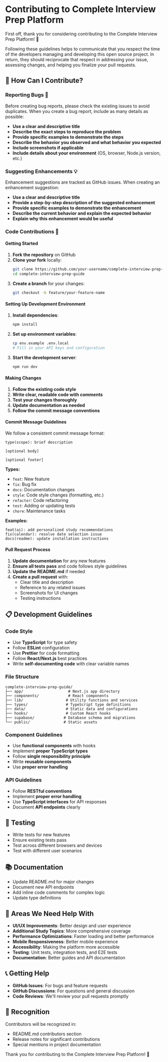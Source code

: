 # Contributing to Complete Interview Prep Platform

First off, thank you for considering contributing to the Complete Interview Prep Platform! 🎉

Following these guidelines helps to communicate that you respect the time of the developers managing and developing this open source project. In return, they should reciprocate that respect in addressing your issue, assessing changes, and helping you finalize your pull requests.

## 🤝 How Can I Contribute?

### Reporting Bugs 🐛

Before creating bug reports, please check the existing issues to avoid duplicates. When you create a bug report, include as many details as possible:

- **Use a clear and descriptive title**
- **Describe the exact steps to reproduce the problem**
- **Provide specific examples to demonstrate the steps**
- **Describe the behavior you observed and what behavior you expected**
- **Include screenshots if applicable**
- **Include details about your environment** (OS, browser, Node.js version, etc.)

### Suggesting Enhancements 💡

Enhancement suggestions are tracked as GitHub issues. When creating an enhancement suggestion:

- **Use a clear and descriptive title**
- **Provide a step-by-step description of the suggested enhancement**
- **Provide specific examples to demonstrate the enhancement**
- **Describe the current behavior and explain the expected behavior**
- **Explain why this enhancement would be useful**

### Code Contributions 🔧

#### Getting Started

1. **Fork the repository** on GitHub
2. **Clone your fork** locally:
   ```bash
   git clone https://github.com/your-username/complete-interview-prep-guide.git
   cd complete-interview-prep-guide
   ```
3. **Create a branch** for your changes:
   ```bash
   git checkout -b feature/your-feature-name
   ```

#### Setting Up Development Environment

1. **Install dependencies**:
   ```bash
   npm install
   ```

2. **Set up environment variables**:
   ```bash
   cp env.example .env.local
   # Fill in your API keys and configuration
   ```

3. **Start the development server**:
   ```bash
   npm run dev
   ```

#### Making Changes

1. **Follow the existing code style**
2. **Write clear, readable code with comments**
3. **Test your changes thoroughly**
4. **Update documentation as needed**
5. **Follow the commit message conventions**

#### Commit Message Guidelines

We follow a consistent commit message format:

```
type(scope): brief description

[optional body]

[optional footer]
```

**Types:**
- `feat`: New feature
- `fix`: Bug fix
- `docs`: Documentation changes
- `style`: Code style changes (formatting, etc.)
- `refactor`: Code refactoring
- `test`: Adding or updating tests
- `chore`: Maintenance tasks

**Examples:**
```
feat(ai): add personalized study recommendations
fix(calendar): resolve date selection issue
docs(readme): update installation instructions
```

#### Pull Request Process

1. **Update documentation** for any new features
2. **Ensure all tests pass** and code follows style guidelines
3. **Update the README.md** if needed
4. **Create a pull request** with:
   - Clear title and description
   - Reference to any related issues
   - Screenshots for UI changes
   - Testing instructions

## 📋 Development Guidelines

### Code Style

- Use **TypeScript** for type safety
- Follow **ESLint** configuration
- Use **Prettier** for code formatting
- Follow **React/Next.js** best practices
- Write **self-documenting code** with clear variable names

### File Structure

```
complete-interview-prep-guide/
├── app/                    # Next.js app directory
├── components/             # React components
├── lib/                   # Utility functions and services
├── types/                 # TypeScript type definitions
├── data/                  # Static data and configurations
├── hooks/                 # Custom React hooks
├── supabase/             # Database schema and migrations
└── public/               # Static assets
```

### Component Guidelines

- Use **functional components** with hooks
- Implement **proper TypeScript types**
- Follow **single responsibility principle**
- Write **reusable components**
- Use **proper error handling**

### API Guidelines

- Follow **RESTful conventions**
- Implement **proper error handling**
- Use **TypeScript interfaces** for API responses
- Document **API endpoints** clearly

## 🧪 Testing

- Write tests for new features
- Ensure existing tests pass
- Test across different browsers and devices
- Test with different user scenarios

## 📚 Documentation

- Update README.md for major changes
- Document new API endpoints
- Add inline code comments for complex logic
- Update type definitions

## 🎯 Areas We Need Help With

- **UI/UX Improvements**: Better design and user experience
- **Additional Study Topics**: More comprehensive coverage
- **Performance Optimizations**: Faster loading and better performance
- **Mobile Responsiveness**: Better mobile experience
- **Accessibility**: Making the platform more accessible
- **Testing**: Unit tests, integration tests, and E2E tests
- **Documentation**: Better guides and API documentation

## 📞 Getting Help

- **GitHub Issues**: For bugs and feature requests
- **GitHub Discussions**: For questions and general discussion
- **Code Reviews**: We'll review your pull requests promptly

## 🎉 Recognition

Contributors will be recognized in:
- README.md contributors section
- Release notes for significant contributions
- Special mentions in project documentation

Thank you for contributing to the Complete Interview Prep Platform! 🚀 